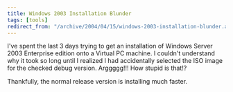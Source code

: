 ```yaml
---
title: Windows 2003 Installation Blunder
tags: [tools]
redirect_from: "/archive/2004/04/15/windows-2003-installation-blunder.aspx/"
---
```


I've spent the last 3 days trying to get an installation of Windows
Server 2003 Enterprise edition onto a Virtual PC machine. I couldn't
understand why it took so long until I realized I had accidentally
selected the ISO image for the checked debug version. Arggggg!!! How
stupid is that!?

Thankfully, the normal release version is installing much faster.

